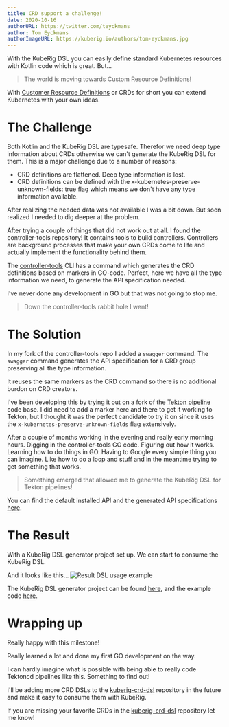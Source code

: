 ```yaml
---
title: CRD support a challenge!
date: 2020-10-16
authorURL: https://twitter.com/teyckmans
author: Tom Eyckmans
authorImageURL: https://kuberig.io/authors/tom-eyckmans.jpg
---
```


With the KubeRig DSL you can easily define standard Kubernetes resources with Kotlin code which is great. But...

> The world is moving towards Custom Resource Definitions!

With [Customer Resource Definitions](https://kubernetes.io/docs/concepts/extend-kubernetes/api-extension/custom-resources/) or CRDs for short you can extend Kubernetes with your own ideas.

# The Challenge
Both Kotlin and the KubeRig DSL are typesafe. Therefor we need deep type information about CRDs
otherwise we can't generate the KubeRig DSL for them. This is a major challenge due to a number of reasons:

- CRD definitions are flattened. Deep type information is lost.
- CRD definitions can be defined with the x-kubernetes-preserve-unknown-fields:
  true flag which means we don't have any type information available.

After realizing the needed data was not available I was a bit down. But soon realized I needed to dig deeper at the problem.

After trying a couple of things that did not work out at all. I found the controller-tools repository!
It contains tools to build controllers. Controllers are background processes that make your own CRDs come to life
and actually implement the functionality behind them.

The [controller-tools](https://github.com/kubernetes-sigs/controller-tools) CLI has a command which generates
the CRD definitions based on markers in GO-code. Perfect, here we have all the type information we need, to generate the API specification needed.

I've never done any development in GO but that was not going to stop me.

> Down the controller-tools rabbit hole I went!

# The Solution
In my fork of the controller-tools repo I added a `swagger` command.
The `swagger` command generates the API specification for a CRD group preserving all the type information.

It reuses the same markers as the CRD command so there is no additional burdon on CRD creators.

I've been developing this by trying it out on a fork of the [Tekton pipeline](https://github.com/teyckmans/pipeline) code base.
I did need to add a marker here and there to get it working to Tekton, but I thought it was the perfect candidate
to try it on since it uses the `x-kubernetes-preserve-unknown-fields` flag extensively.

After a couple of months working in the evening and really early morning hours. Digging in the controller-tools GO code.
Figuring out how it works. Learning how to do things in GO. Having to Google every simple thing you can imagine.
Like how to do a loop and stuff and in the meantime trying to get something that works.

> Something emerged that allowed me to generate the KubeRig DSL for Tekton pipelines!

You can find the default installed API and the generated API specifications [here](https://github.com/teyckmans/pipeline/tree/crd-swagger/config/crd/swagger).

# The Result
With a KubeRig DSL generator project set up. We can start to consume the KubeRig DSL.

And it looks like this...
![Result DSL usage example](/img/features/kuberig-crd-dsl-tektoncd-pipeline-getting-started.png)

The KubeRig DSL generator project can be found [here](https://github.com/kuberig-io/kuberig-crd-dsl/tree/main/tektoncd-pipeline),
and the example code [here](https://github.com/kuberig-io/kuberig-crd-dsl/blob/main/tektoncd-pipeline/src/test/kotlin/GettingStarted.kt).

# Wrapping up
Really happy with this milestone!

Really learned a lot and done my first GO development on the way.

I can hardly imagine what is possible with being able to really code Tektoncd pipelines like this. Something to find out!

I'll be adding more CRD DSLs to the [kuberig-crd-dsl](https://github.com/kuberig-io/kuberig-crd-dsl) repository
in the future and make it easy to consume them with KubeRig.

If you are missing your favorite CRDs in the [kuberig-crd-dsl](https://github.com/kuberig-io/kuberig-crd-dsl) repository let me know!